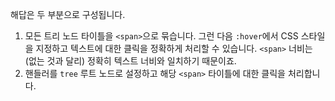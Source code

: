 해답은 두 부분으로 구성됩니다.

1. 모든 트리 노드 타이틀을 `<span>`으로 묶습니다. 그런 다음 `:hover`에서 CSS 스타일을 지정하고 텍스트에 대한 클릭을 정확하게 처리할 수 있습니다. `<span>` 너비는 (없는 것과 달리) 정확히 텍스트 너비와 일치하기 때문이죠.
2. 핸들러를 `tree` 루트 노드로 설정하고 해당 `<span>` 타이틀에 대한 클릭을 처리합니다.
